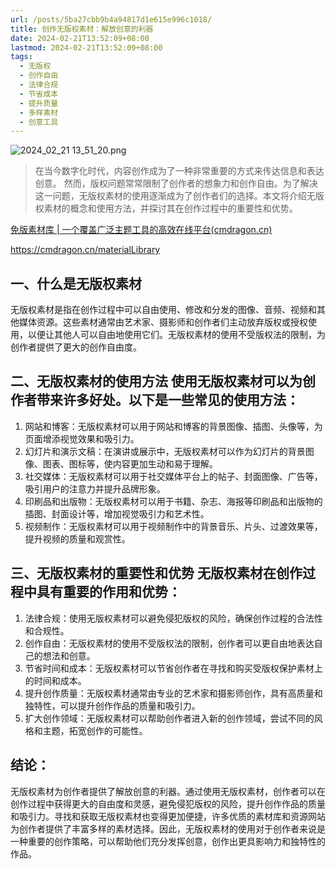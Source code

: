 ```yaml
---
url: /posts/5ba27cbb9b4a94817d1e615e996c1018/
title: 创作无版权素材：解放创意的利器
date: 2024-02-21T13:52:09+08:00
lastmod: 2024-02-21T13:52:09+08:00
tags:
  - 无版权
  - 创作自由
  - 法律合规
  - 节省成本
  - 提升质量
  - 多样素材
  - 创意工具
---
```



<img src="https://static.cmdragon.cn/blog/images/2024_02_21 13_51_20.png@blog" title="2024_02_21 13_51_20.png" alt="2024_02_21 13_51_20.png"/>

> 在当今数字化时代，内容创作成为了一种非常重要的方式来传达信息和表达创意。
> 然而，版权问题常常限制了创作者的想象力和创作自由。为了解决这一问题，无版权素材的使用逐渐成为了创作者们的选择。本文将介绍无版权素材的概念和使用方法，并探讨其在创作过程中的重要性和优势。

[免版素材库 | 一个覆盖广泛主题工具的高效在线平台(cmdragon.cn)](https://cmdragon.cn/materialLibrary)

https://cmdragon.cn/materialLibrary

## 一、什么是无版权素材

无版权素材是指在创作过程中可以自由使用、修改和分发的图像、音频、视频和其他媒体资源。这些素材通常由艺术家、摄影师和创作者们主动放弃版权或授权使用，以便让其他人可以自由地使用它们。无版权素材的使用不受版权法的限制，为创作者提供了更大的创作自由度。

## 二、无版权素材的使用方法 使用无版权素材可以为创作者带来许多好处。以下是一些常见的使用方法：

1. 网站和博客：无版权素材可以用于网站和博客的背景图像、插图、头像等，为页面增添视觉效果和吸引力。
1. 幻灯片和演示文稿：在演讲或展示中，无版权素材可以作为幻灯片的背景图像、图表、图标等，使内容更加生动和易于理解。
1. 社交媒体：无版权素材可以用于社交媒体平台上的帖子、封面图像、广告等，吸引用户的注意力并提升品牌形象。
1. 印刷品和出版物：无版权素材可以用于书籍、杂志、海报等印刷品和出版物的插图、封面设计等，增加视觉吸引力和艺术性。
1. 视频制作：无版权素材可以用于视频制作中的背景音乐、片头、过渡效果等，提升视频的质量和观赏性。

## 三、无版权素材的重要性和优势 无版权素材在创作过程中具有重要的作用和优势：

1. 法律合规：使用无版权素材可以避免侵犯版权的风险，确保创作过程的合法性和合规性。
1. 创作自由：无版权素材的使用不受版权法的限制，创作者可以更自由地表达自己的想法和创意。
1. 节省时间和成本：无版权素材可以节省创作者在寻找和购买受版权保护素材上的时间和成本。
1. 提升创作质量：无版权素材通常由专业的艺术家和摄影师创作，具有高质量和独特性，可以提升创作作品的质量和吸引力。
1. 扩大创作领域：无版权素材可以帮助创作者进入新的创作领域，尝试不同的风格和主题，拓宽创作的可能性。

## 结论：

无版权素材为创作者提供了解放创意的利器。通过使用无版权素材，创作者可以在创作过程中获得更大的自由度和灵感，避免侵犯版权的风险，提升创作作品的质量和吸引力。寻找和获取无版权素材也变得更加便捷，许多优质的素材库和资源网站为创作者提供了丰富多样的素材选择。因此，无版权素材的使用对于创作者来说是一种重要的创作策略，可以帮助他们充分发挥创意，创作出更具影响力和独特性的作品。